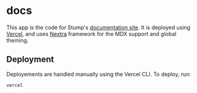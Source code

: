 # docs

This app is the code for Stump's [documentation site](https://stumpapp.dev). It is deployed using [Vercel](https://vercel.com/), and uses [Nextra](https://nextra.site/) framework for the MDX support and global theming.

## Deployment

Deployements are handled manually using the Vercel CLI. To deploy, run:

```bash
vercel
```
